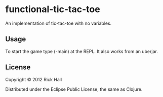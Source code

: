 # functional-tic-tac-toe

An implementation of tic-tac-toe with no variables.

## Usage

To start the game type (-main) at the REPL.  It also works from an uberjar.

## License

Copyright © 2012 Rick Hall

Distributed under the Eclipse Public License, the same as Clojure.
